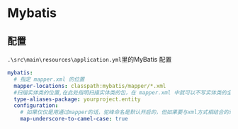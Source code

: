 # Mybatis
## 配置
`.\src\main\resources\application.yml`里的MyBatis 配置
```yml
mybatis:
  # 指定 mapper.xml 的位置
  mapper-locations: classpath:mybatis/mapper/*.xml
  #扫描实体类的位置,在此处指明扫描实体类的包，在 mapper.xml 中就可以不写实体类的全路径名
  type-aliases-package: yourproject.entity
  configuration:
    # 如果仅仅是用通过mapper的话，驼峰命名是默认开启的，但如果要与xml方式相结合的话，这里就要手动配置
    map-underscore-to-camel-case: true
```